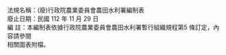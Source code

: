 法規名稱：(廢)行政院農業委員會農田水利署編制表  
廢止日期：民國 112 年 11 月 29 日  
編 註：本編制表依據行政院農業委員會農田水利署暫行組織規程第5 條訂定，內容請參閱  
相關圖表附檔。  


